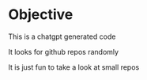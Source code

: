 # Objective

This is a chatgpt generated code

It looks for github repos randomly

It is just fun to take a look at small repos
